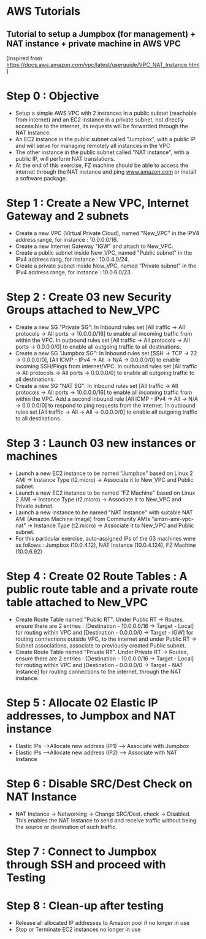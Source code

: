 # AWS Tutorials
## Tutorial to setup a Jumpbox (for management) + NAT instance + private machine in AWS VPC
[Inspired from https://docs.aws.amazon.com/vpc/latest/userguide/VPC_NAT_Instance.html]

# Step 0 : Objective
- Setup a simple AWS VPC with 2 instances in a public subnet (reachable from internet) and an EC2 instance in a private subnet, not directly accessible to the internet, its requests will be forwarded through the NAT instance.
- An EC2 instance in the public subnet called "Jumpbox", with a public IP and will serve for managing remotely all instances in the VPC
- The other instance in the public subnet called "NAT instance", with a public IP, will perform NAT translations.
- At the end of this exercise, FZ machine should be able to access the internet through the NAT instance and ping www.amazon.com or install a software package.

# Step 1 : Create a New VPC, Internet Gateway and 2 subnets 
- Create a new VPC (Virtual Private Cloud), named "New_VPC" in the IPV4 address range, for instance : 10.0.0.0/16.
- Create a new Internet Gateway "IGW" and attach to New_VPC.
- Create a public subnet inside New_VPC, named "Public subnet" in the IPv4 address rang, for instance : 10.0.4.0/24.
- Create a private subnet inside New_VPC, named "Private subnet" in the IPv4 address range, for instance : 10.0.6.0/23.

# Step 2 : Create 03 new Security Groups attached to New_VPC
- Create a new SG "Private SG": In Inbound rules set [All traffic -> All protocols -> All ports -> 10.0.0.0/16] to enable all incoming traffic from within the VPC.
  In outbound rules set [All traffic -> All protocols -> All ports -> 0.0.0.0/0] to enable all outgoing traffic to all destinations.
- Create a new SG "Jumpbox SG": In Inbound rules set [SSH -> TCP -> 22 -> 0.0.0.0/0], [All ICMP - IPv4 -> All -> N/A -> 0.0.0.0/0] to enable incoming SSH/Pings from internet/VPC.
  In outbound rules set [All traffic -> All protocols -> All ports -> 0.0.0.0/0] to enable all outgoing traffic to all destinations.
- Create a new SG "NAT SG": In Inbound rules set [All traffic -> All protocols -> All ports -> 10.0.0.0/16] to enable all incoming traffic from within the VPC. Add a second inbound rule [All ICMP - IPv4 -> All -> N/A -> 0.0.0.0/0] to respond to ping requests from the internet.
  In outbound rules set [All traffic -> All -> All -> 0.0.0.0/0] to enable all outgoing traffic to all destinations.

# Step 3 : Launch 03 new instances or machines
- Launch a new EC2 instance to be named "Jumpbox" based on Linux 2 AMI -> Instance Type (t2.micro) -> Associate it to New_VPC and Public subnet.
- Launch a new EC2 instance to be named "FZ Machine" based on Linux 2 AMI -> Instance Type (t2.micro) -> Associate it to New_VPC and Private subnet.
- Launch a new instance to be named "NAT Instance" with suitable NAT AMI (Amazon Machine Image) from Community AMIs "amzn-ami-vpc-nat" -> Instance Type (t2.micro) -> Associate it to New_VPC and Public subnet.
- For this particular exercise, auto-assigned IPs of the 03 machines were as follows :
  Jumpbox (10.0.4.12), NAT Instance (10.0.4.124), FZ Machine (10.0.6.92)
  
# Step 4 : Create 02 Route Tables : A public route table and a private route table attached to New_VPC
- Create Route Table named "Public RT". Under Public RT -> Routes, ensure there are 2 entries : [Destination - 10.0.0.0/16   ->   Target - Local] for routing within VPC and [Destination - 0.0.0.0/0   ->   Target - IGW] for routing connections outside VPC, to the internet and under Public RT -> Subnet associations, associate to previously created Public subnet.
- Create Route Table named "Private RT". Under Private RT -> Routes, ensure there are 2 entries : [Destination - 10.0.0.0/16   ->   Target - Local] for routing within VPC and [Destination - 0.0.0.0/0   ->   Target - NAT Instance] for routing connections to the internet, through the NAT instance.

# Step 5 : Allocate 02 Elastic IP addresses, to Jumpbox and NAT instance
- Elastic IPs -->Allocate new address (IP1) --> Associate with Jumpbox
- Elastic IPs -->Allocate new address (IP2) --> Associate with NAT Instance

# Step 6 : Disable SRC/Dest Check on NAT Instance
- NAT Instance -> Networking -> Change SRC/Dest. check -> Disabled. This enables the NAT instance to send and receive traffic without being the source or destination of such traffic.

# Step 7 : Connect to Jumpbox through SSH and proceed with Testing


# Step 8 : Clean-up after testing
- Release all allocated IP addresses to Amazon pool if no longer in use
- Stop or Terminate EC2 instances no longer in use
